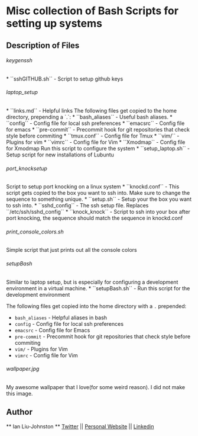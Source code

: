 # Misc collection of Bash Scripts for setting up systems 

## Description of Files
<h6>keygenssh</h6>
  * ``sshGITHUB.sh`` - Script to setup github keys

<h6>laptop_setup</h6>
  * ``links.md`` - Helpful links
The following files get copied to the home directory, prepending a `.`:
  * ``bash_aliases`` - Useful bash aliases.
  * ``config`` - Config file for local ssh preferences
  * ``emacsrc`` - Config file for emacs
  * ``pre-commit`` - Precommit hook for git repositories that check style before commiting
  * ``tmux.conf`` - Config file for Tmux
  * ``vim/`` - Plugins for vim
  * ``vimrc`` - Config file for Vim
  * ``Xmodmap`` - Config file for Xmodmap
Run this script to configure the system
  * ``setup_laptop.sh`` - Setup script for new installations of Lubuntu

<h6>port_knocksetup</h6>
Script to setup port knocking on a linux system
  * ``knockd.conf`` - This script gets copied to the box you want to ssh into. Make sure to change the sequence to something unique.
  * ``setup.sh`` - Setup your the box you want to ssh into.
  * ``sshd_config`` - The ssh setup file. Replaces ``/etc/ssh/sshd_config``
  * ``knock_knock`` - Script to ssh into your box after port knocking, the sequence should match the sequence in knockd.conf

<h6>print_console_colors.sh</h6>
Simple script that just prints out all the console colors

<h6>setupBash</h6>
Similar to laptop setup, but is especially for configuring a development environment in a virtual machine. 
  * ``setupBash.sh`` - Run this script for the development environment


The following files get copied into the home directory with a `.` prepended:
  * ``bash_aliases`` - Helpful aliases in bash
  * ``config`` - Config file for local ssh preferences
  * ``emacsrc`` - Config file for Emacs
  * ``pre-commit`` - Precommit hook for git repositories that check style before commiting
  * ``vim/`` - Plugins for Vim
  * ``vimrc`` - Config file for Vim

<h6>wallpaper.jpg</h6>
My awesome wallpaper that I love(for some weird reason). I did not make this image.

## Author
** Ian Liu-Johnston ** [Twitter](https://twitter.com/@Concativerse) || [Personal Website](http://www.ianxaunliu-johnston.com/) || [Linkedin](https://www.linkedin.com/in/ian-liu-johnston-32a40a115)
